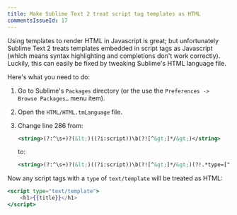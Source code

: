 ```yaml
---
title: Make Sublime Text 2 treat script tag templates as HTML
commentsIssueId: 17
---
```


Using templates to render HTML in Javascript is great; but unfortunately Sublime Text 2 treats templates embedded in script tags as Javascript (which means syntax highlighting and completions don't work correctly). Luckily, this can easily be fixed by tweaking Sublime's HTML language file.

Here's what you need to do:

1.  Go to Sublime's `Packages` directory (or the use the `Preferences -> Browse Packages…` menu item).
2.  Open the `HTML/HTML.tmLanguage` file.
3.  Change line 286 from:

    ```xml
    <string>(?:^\s+)?(&lt;)((?i:script))\b(?![^&gt;]*/&gt;)</string>
    ```

    to:

    ```xml
    <string>(?:^\s+)?(&lt;)((?i:script))\b(?![^&gt;]*/&gt;)(?!.*type=["']text/template['"])</string>
    ```

Now any script tags with a `type` of `text/template` will be treated as HTML:

```handlebars
<script type="text/template">
    <h1>{{title}}</h1>
</script>
```

